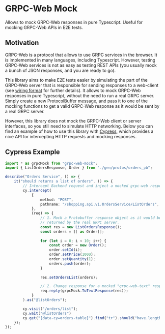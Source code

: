 # GRPC-Web Mock

Allows to mock GRPC-Web responses in pure Typescript. Useful for mocking
GRPC-Web APIs in E2E tests.

## Motivation

GRPC-Web is a protocol that allows to use GRPC services in the browser. It is
implemented in many languages, including Typescript. However, testing GRPC-Web
services is not as easy as testing REST APIs (you usually mock a bunch of JSON
responses, and you are ready to go).

This library aims to make E2E tests easier by simulating the part of the
GRPC-Web server that is responsible for sending responses to a web-client
(see [wiring format](https://github.com/grpc/grpc-web#wire-format-mode) for
further details). It allows to mock GRPC-Web responses in pure Typescript,
without the need to run a real GRPC server. Simply create a new ProtocolBuffer
message, and pass it to one of the mocking functions to get a valid GRPC-Web
response as it would be sent by a real GRPC server.

However, this library does not mock the GRPC-Web client or server interfaces,
so you still need to simulate HTTP networking. Below you can find an example of
how to use this library with [Cypress](https://www.cypress.io/), which provides
a nice API for intercepting HTTP requests and mocking responses.

## Cypress Example

```typescript
import * as grpcMock from "grpc-web-mock";
import { ListOrdersResponse, Order } from "./gen/protos/orders_pb";

describe("Orders Service", () => {
    it("should returns a list of orders", () => {
        // Intercept Backend request and inject a mocked grpc-web response.
        cy.intercept(
            {
                method: "POST",
                pathname: "/shopping.api.v1.OrdersService/ListOrders",
            },
            (req) => {
                // 1. Mock a Protobuffer response object as it would be 
                // returned by the real GRPC server.
                const res = new ListOrdersResponse();
                const orders = [] as Order[];
                
                for (let i = 0; i < 10; i++) {
                    const order = new Order();
                    order.setId(i);
                    order.setPrice(1000);
                    order.setQuantity(1);
                    orders.push(order);
                }
                
                res.setOrdersList(orders);

                // 2. Change response for a mocked "grpc-web-text" response.
                req.reply(grpcMock.ToTextResponse(res));
            }
        ).as("@listOrders");

        cy.visit("/orders/list");
        cy.wait("@listOrders")
        cy.get("[data-cy=orders-table]").find("tr").should("have.length", 10);
    });
});
```

